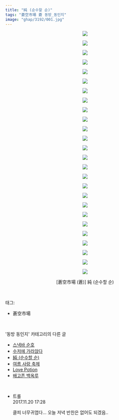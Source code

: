 ```yaml
---
title: "純 (순수할 순)"
tags: "蒼空市場 蒼 동방_동인지"
image: "ghap/3192/001.jpg"
---
```

<div class="article">
<p style="text-align: center; clear: none; float: none;"><img src="{{ site.nasurl }}/ghap/3192/001.jpg"/></p>
<p style="text-align: center; clear: none; float: none;"><img src="{{ site.nasurl }}/ghap/3192/002.jpg"/></p>
<p style="text-align: center; clear: none; float: none;"><img src="{{ site.nasurl }}/ghap/3192/003.jpg"/></p>
<p style="text-align: center; clear: none; float: none;"><img src="{{ site.nasurl }}/ghap/3192/004.jpg"/></p>
<p style="text-align: center; clear: none; float: none;"><img src="{{ site.nasurl }}/ghap/3192/005.jpg"/></p>
<p style="text-align: center; clear: none; float: none;"><img src="{{ site.nasurl }}/ghap/3192/006.jpg"/></p>
<p style="text-align: center; clear: none; float: none;"><img src="{{ site.nasurl }}/ghap/3192/007.jpg"/></p>
<p style="text-align: center; clear: none; float: none;"><img src="{{ site.nasurl }}/ghap/3192/008.jpg"/></p>
<p style="text-align: center; clear: none; float: none;"><img src="{{ site.nasurl }}/ghap/3192/009.jpg"/></p>
<p style="text-align: center; clear: none; float: none;"><img src="{{ site.nasurl }}/ghap/3192/010.jpg"/></p>
<p style="text-align: center; clear: none; float: none;"><img src="{{ site.nasurl }}/ghap/3192/011.jpg"/></p>
<p style="text-align: center; clear: none; float: none;"><img src="{{ site.nasurl }}/ghap/3192/012.jpg"/></p>
<p style="text-align: center; clear: none; float: none;"><img src="{{ site.nasurl }}/ghap/3192/013.jpg"/></p>
<p style="text-align: center; clear: none; float: none;"><img src="{{ site.nasurl }}/ghap/3192/014.jpg"/></p>
<p style="text-align: center; clear: none; float: none;"><img src="{{ site.nasurl }}/ghap/3192/015.jpg"/></p>
<p style="text-align: center; clear: none; float: none;"><img src="{{ site.nasurl }}/ghap/3192/016.jpg"/></p>
<p style="text-align: center; clear: none; float: none;"><img src="{{ site.nasurl }}/ghap/3192/017.jpg"/></p>
<p style="text-align: center; clear: none; float: none;"><img src="{{ site.nasurl }}/ghap/3192/018.jpg"/></p>
<p style="text-align: center; clear: none; float: none;"><img src="{{ site.nasurl }}/ghap/3192/019.jpg"/></p>
<p style="text-align: center; clear: none; float: none;"><img src="{{ site.nasurl }}/ghap/3192/020.jpg"/></p>
<p style="text-align: center; clear: none; float: none;"><img src="{{ site.nasurl }}/ghap/3192/021.jpg"/></p>
<p style="text-align: center; clear: none; float: none;"><img src="{{ site.nasurl }}/ghap/3192/022.jpg"/></p>
<p style="text-align: center; clear: none; float: none;"><img src="{{ site.nasurl }}/ghap/3192/023.jpg"/></p>
<p style="text-align: center; clear: none; float: none;"><img src="{{ site.nasurl }}/ghap/3192/024.jpg"/></p>
<p style="text-align: center; clear: none; float: none;"><img src="{{ site.nasurl }}/ghap/3192/025.jpg"/></p>
<p style="text-align: center; clear: none; float: none;"><img src="{{ site.nasurl }}/ghap/3192/026.jpg"/></p>
<p style="text-align: center; clear: none; float: none;">[蒼空市場 (蒼)] 純 (순수할 순)</p>
</div><br/>
<div class="tagTrail">
<p>태그: </p>
<ul>
<li>蒼空市場</li>
</ul>
</div><br/>
<div class="another">
<p>'동방 동인지' 카테고리의 다른 글</p>
<ul>
<li><a href="/2017-04-19-ghap_3194">스낵바 순호</a></li>
<li><a href="/2017-04-19-ghap_3193">수저에 가라앉다</a></li>
<li><a href="/2017-04-19-ghap_3192">純 (순수할 순)</a></li>
<li><a href="/2017-04-19-ghap_3191">여름 사랑 축제</a></li>
<li><a href="/2017-04-19-ghap_3190">Love Potion</a></li>
<li><a href="/2017-04-19-ghap_3189">배고픈 백옥루</a></li>
</ul>
</div><br/>
<div class="cb_module cb_fluid">
<div class="cb_wrt cb_profile">
<div class="comment">
<ul>
<li class="cb_thumb_off" id="comment15133454">
<div class="cb_comment_area">
<div class="cb_info_area">
<div class="cb_section">
<span class="cb_nick_name">트롤</span>
</div>
<div class="cb_section">
<span class="cb_date">2017.11.20 17:28 </span>
</div>
</div>
<div class="cb_dsc_comment">
<p class="cb_dsc">
											클피 너무귀엽다... 오늘 저녁 반찬은 없어도 되겠음..
										</p>
</div>
</div></li>
</ul>
</div>
</div><!-- commentList close -->
</div><br/>
